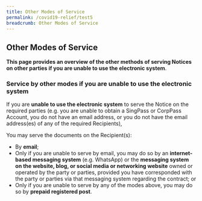 ```yaml
---
title: Other Modes of Service
permalink: /covid19-relief/test5
breadcrumb: Other Modes of Service
---
```


## Other Modes of Service ##

**This page provides an overview of the other methods of serving Notices on other parties if you are unable to use the electronic system**.

### Service by other modes if you are unable to use the electronic system ###

If you are **unable to use the electronic system** to serve the Notice on the required parties (e.g. you are unable to obtain a SingPass or CorpPass Account, you do not have an email address, or you do not have the email address(es) of any of the required Recipients),

You may serve the documents on the Recipient(s):
* By **email**;
* Only if you are unable to serve by email, you may do so by an **internet-based messaging system** (e.g. WhatsApp) or the **messaging system on the website, blog, or social media or networking website** owned or operated by the party or parties, provided you have corresponded with the party or parties via that messaging system regarding the contract; or
* Only if you are unable to serve by any of the modes above, you may do so by **prepaid registered post**.

